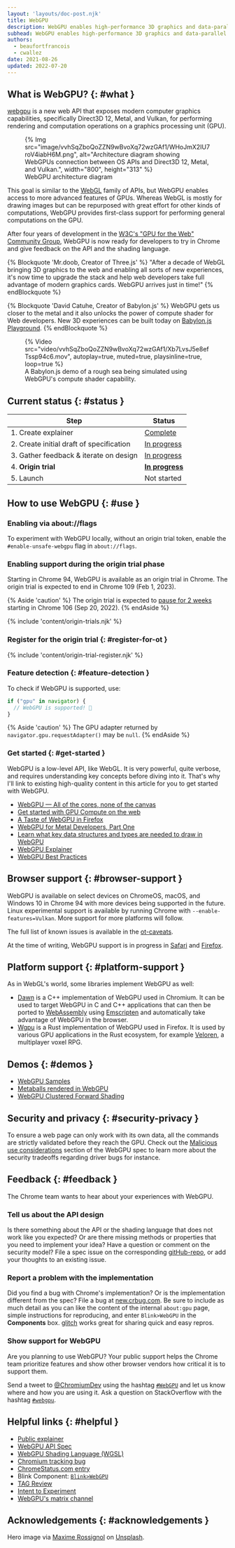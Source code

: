 ```yaml
---
layout: 'layouts/doc-post.njk'
title: WebGPU
description: WebGPU enables high-performance 3D graphics and data-parallel computation on the web.
subhead: WebGPU enables high-performance 3D graphics and data-parallel computation on the web.
authors:
  - beaufortfrancois
  - cwallez
date: 2021-08-26
updated: 2022-07-20
---
```


## What is WebGPU? {: #what }

[webgpu] is a new web API that exposes modern computer graphics capabilities,
specifically Direct3D 12, Metal, and Vulkan, for performing rendering and
computation operations on a graphics processing unit (GPU).

<figure>
  {% Img src="image/vvhSqZboQoZZN9wBvoXq72wzGAf1/WHoJmX2IU7roV4iabH6M.png", alt="Architecture diagram showing WebGPUs connection between OS APIs and Direct3D 12, Metal, and Vulkan.", width="800", height="313" %}
  <figcaption>WebGPU architecture diagram</figcaption>
</figure>

This goal is similar to the [WebGL][webgl] family of APIs, but WebGPU enables access to
more advanced features of GPUs. Whereas WebGL is mostly for drawing images but
can be repurposed with great effort for other kinds of computations, WebGPU
provides first-class support for performing general computations on the GPU.

After four years of development in the [W3C's "GPU for the Web" Community
Group][w3c-gpu], WebGPU is now ready for developers to try in Chrome and give feedback on
the API and the shading language.

{% Blockquote 'Mr.doob, Creator of Three.js' %}
"After a decade of WebGL bringing 3D graphics to the web and enabling all sorts
of new experiences, it's now time to upgrade the stack and help web developers
take full advantage of modern graphics cards. WebGPU arrives just in time!"
{% endBlockquote %}

{% Blockquote 'David Catuhe, Creator of Babylon.js' %}
WebGPU gets us closer to the metal and it also unlocks the power of compute
shader for Web developers. New 3D experiences can be built today on [Babylon.js
Playground][babylon].
{% endBlockquote %}

<figure>
  {% Video src="video/vvhSqZboQoZZN9wBvoXq72wzGAf1/Xb7LvsJ5e8efTssp94c6.mov", autoplay=true, muted=true, playsinline=true, loop=true %}
  <figcaption>
    A Babylon.js demo of a rough sea being simulated using WebGPU's compute shader capability.
  </figcaption>
</figure>

## Current status {: #status }

<div>

| Step                                     | Status                   |
| ---------------------------------------- | ------------------------ |
| 1. Create explainer                      | [Complete][explainer]    |
| 2. Create initial draft of specification | [In progress][spec]      |
| 3. Gather feedback & iterate on design   | [In progress](#feedback) |
| 4. **Origin trial**                      | **[In progress][ot]**    |
| 5. Launch                                | Not started              |

</div>

## How to use WebGPU {: #use }

### Enabling via about://flags

To experiment with WebGPU locally, without an origin trial token, enable the
`#enable-unsafe-webgpu` flag in `about://flags`.

### Enabling support during the origin trial phase

Starting in Chrome&nbsp;94, WebGPU is available as an origin trial in Chrome. The
origin trial is expected to end in Chrome&nbsp;109 (Feb 1, 2023).

{% Aside 'caution' %}
The origin trial is expected to [pause for 2 weeks](https://groups.google.com/a/chromium.org/g/blink-dev/c/gBMsYQ1Aurw/m/xl1znc7fAAAJ)
starting in Chrome&nbsp;106 (Sep 20, 2022).
{% endAside %}

{% include 'content/origin-trials.njk' %}

### Register for the origin trial {: #register-for-ot }

{% include 'content/origin-trial-register.njk' %}

### Feature detection {: #feature-detection }

To check if WebGPU is supported, use:

```js
if ("gpu" in navigator) {
  // WebGPU is supported! 🎉
}
```

{% Aside 'caution' %}
The GPU adapter returned by `navigator.gpu.requestAdapter()` may be `null`.
{% endAside %}

### Get started {: #get-started }

WebGPU is a low-level API, like WebGL. It is very powerful, quite verbose, and
requires understanding key concepts before diving into it. That's why I'll link
to existing high-quality content in this article for you to get started with
WebGPU.

- [WebGPU — All of the cores, none of the canvas][webgpu-surma]
- [Get started with GPU Compute on the web][webgpu-started]
- [A Taste of WebGPU in Firefox][webgpu-firefox]
- [WebGPU for Metal Developers, Part One][webgpu-metal]
- [Learn what key data structures and types are needed to draw in WebGPU][webgpu-draw]
- [WebGPU Explainer][webgpu-explainer]
- [WebGPU Best Practices][webgpu-best-practices]

## Browser support {: #browser-support }

WebGPU is available on select devices on ChromeOS, macOS, and Windows 10 in
Chrome&nbsp;94 with more devices being supported in the future. Linux
experimental support is available by running Chrome with
`--enable-features=Vulkan`. More support for more platforms will
follow.

The full list of known issues is available in the [ot-caveats].

At the time of writing, WebGPU support is in progress in [Safari][safari] and [Firefox][firefox].

## Platform support {: #platform-support }

As in WebGL's world, some libraries implement WebGPU as well:

- [Dawn][dawn] is a C++ implementation of WebGPU used in Chromium. It can be used to
  target WebGPU in C and C++ applications that can then be ported to
  [WebAssembly][webassembly] using [Emscripten][emscripten] and automatically take advantage of WebGPU in
  the browser.
- [Wgpu][wgpu] is a Rust implementation of WebGPU used in Firefox. It is used by
  various GPU applications in the Rust ecosystem, for example [Veloren][veloren], a
  multiplayer voxel RPG.

## Demos {: #demos }

- [WebGPU Samples][samples]
- [Metaballs rendered in WebGPU][metaballs]
- [WebGPU Clustered Forward Shading][shading]

## Security and privacy  {: #security-privacy }

To ensure a web page can only work with its own data, all the commands are
strictly validated before they reach the GPU. Check out the [Malicious use
considerations][malicious] section of the WebGPU spec to learn more about the security
tradeoffs regarding driver bugs for instance.

## Feedback {: #feedback }

The Chrome team wants to hear about your experiences with WebGPU.

### Tell us about the API design

Is there something about the API or the shading language that does not work like
you expected? Or are there missing methods or properties that you need to
implement your idea? Have a question or comment on the security model? File a
spec issue on the corresponding [gitHub-repo], or add your thoughts to an
existing issue.

### Report a problem with the implementation

Did you find a bug with Chrome's implementation? Or is the implementation
different from the spec? File a bug at [new.crbug.com](https://new.crbug.com).
Be sure to include as much detail as you can like the content of the internal
`about:gpu` page, simple instructions for reproducing, and enter `Blink>WebGPU`
in the **Components** box. [glitch](https://glitch.com/) works great for sharing
quick and easy repros.

### Show support for WebGPU

Are you planning to use WebGPU? Your public support helps the Chrome team
prioritize features and show other browser vendors how critical it is to support
them.

Send a tweet to [@ChromiumDev][cr-dev-twitter] using the hashtag
[`#WebGPU`](https://twitter.com/search?q=%23WebGPU&src=recent_search_click&f=live)
and let us know where and how you are using it. Ask a question on StackOverflow
with the hashtag [`#webgpu`](https://stackoverflow.com/questions/tagged/webgpu).

## Helpful links {: #helpful }

- [Public explainer][explainer]
- [WebGPU API Spec][spec]
- [WebGPU Shading Language (WGSL)][wgsl-spec]
- [Chromium tracking bug][cr-bug]
- [ChromeStatus.com entry][cr-status]
- Blink Component: [`Blink>WebGPU`][blink-component]
- [TAG Review](https://github.com/w3ctag/design-reviews/issues/626)
- [Intent to Experiment](https://groups.google.com/a/chromium.org/g/blink-dev/c/K4_egTNAvTs/m/ApS804L_AQAJ)
- [WebGPU's matrix channel][matrix]

## Acknowledgements {: #acknowledgements }

Hero image via [Maxime Rossignol](https://unsplash.com/@maxoor) on
[Unsplash](https://unsplash.com/photos/ukOCJ09jpgc).

[webgpu]: https://gpuweb.github.io/gpuweb/
[webgl]: https://developer.mozilla.org/docs/Web/API/WebGL_API
[w3c-gpu]: https://www.w3.org/community/gpu/
[babylon]: https://playground.babylonjs.com/#XCNL7Y
[webgpu-surma]: https://surma.dev/things/webgpu/
[webgpu-started]: /gpu-compute/
[webgpu-firefox]: https://hacks.mozilla.org/2020/04/experimental-webgpu-in-firefox/
[webgpu-metal]: https://metalbyexample.com/webgpu-part-one/
[webgpu-draw]: https://alain.xyz/blog/raw-webgpu
[webgpu-explainer]: https://gpuweb.github.io/gpuweb/explainer/
[webgpu-best-practices]: https://toji.github.io/webgpu-best-practices/
[ot-caveats]: https://hackmd.io/QcdsK_g7RVKRCIIBqgs5Hw
[safari]: https://webkit.org/blog/9528/webgpu-and-wsl-in-safari/
[firefox]: https://hacks.mozilla.org/2020/04/experimental-webgpu-in-firefox/
[dawn]: https://dawn.googlesource.com/dawn
[webassembly]: https://developer.mozilla.org/docs/WebAssembly
[emscripten]: https://emscripten.org/
[wgpu]: https://sotrh.github.io/learn-wgpu/#what-is-wgpu
[veloren]: https://veloren.net/devblog-125/
[samples]: https://austin-eng.com/webgpu-samples/
[metaballs]: https://toji.github.io/webgpu-metaballs/
[shading]: https://toji.github.io/webgpu-clustered-shading/
[malicious]: https://gpuweb.github.io/gpuweb/#malicious-use
[github-repo]: https://github.com/gpuweb/gpuweb/issues/
[spec]: https://gpuweb.github.io/gpuweb/
[wgsl-spec]: https://gpuweb.github.io/gpuweb/wgsl/
[issues]: https://github.com/gpuweb/gpuweb/issues
[explainer]: https://gpuweb.github.io/gpuweb/explainer/
[cr-bug]: https://bugs.chromium.org/p/chromium/issues/detail?id=1156646
[cr-status]: https://chromestatus.com/feature/6213121689518080
[blink-component]: https://chromestatus.com/features#component%3ABlink%3EWebGPU
[cr-dev-twitter]: https://twitter.com/ChromiumDev
[ot]: https://developer.chrome.com/origintrials/#/view_trial/118219490218475521
[matrix]: https://matrix.to/#/#WebGPU:matrix.org

